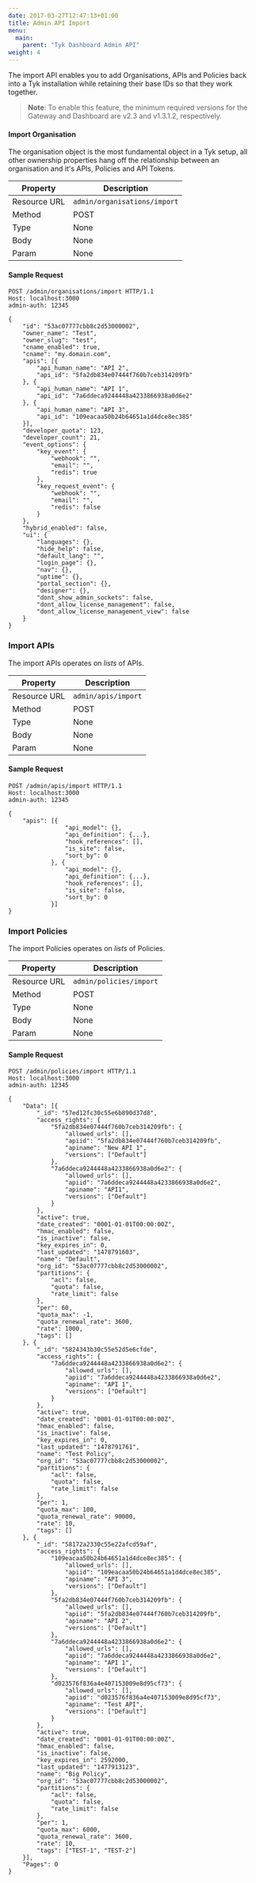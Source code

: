 ```yaml
---
date: 2017-03-27T12:47:13+01:00
title: Admin API Import
menu:
  main:
    parent: "Tyk Dashboard Admin API"
weight: 4 
---
```


The import API enables you to add Organisations, APIs and Policies back into a Tyk installation while retaining their base IDs so that they work together.

> **Note**: To enable this feature, the minimum required versions for the Gateway and Dashboard are v2.3 and v1.3.1.2, respectively.

#### Import Organisation

The organisation object is the most fundamental object in a Tyk setup, all other ownership properties hang off the relationship between an organisation and it's APIs, Policies and API Tokens.

| **Property** | **Description**              |
| ------------ | ---------------------------- |
| Resource URL | `admin/organisations/import` |
| Method       | POST                         |
| Type         | None                         |
| Body         | None                         |
| Param        | None                         |

#### Sample Request

```{.copyWrapper}
POST /admin/organisations/import HTTP/1.1
Host: localhost:3000
admin-auth: 12345

{
    "id": "53ac07777cbb8c2d53000002",
    "owner_name": "Test",
    "owner_slug": "test",
    "cname_enabled": true,
    "cname": "my.domain.com",
    "apis": [{
        "api_human_name": "API 2",
        "api_id": "5fa2db834e07444f760b7ceb314209fb"
    }, {
        "api_human_name": "API 1",
        "api_id": "7a6ddeca9244448a4233866938a0d6e2"
    }, {
        "api_human_name": "API 3",
        "api_id": "109eacaa50b24b64651a1d4dce8ec385"
    }],
    "developer_quota": 123,
    "developer_count": 21,
    "event_options": {
        "key_event": {
            "webhook": "",
            "email": "",
            "redis": true
        },
        "key_request_event": {
            "webhook": "",
            "email": "",
            "redis": false
        }
    },
    "hybrid_enabled": false,
    "ui": {
        "languages": {},
        "hide_help": false,
        "default_lang": "",
        "login_page": {},
        "nav": {},
        "uptime": {},
        "portal_section": {},
        "designer": {},
        "dont_show_admin_sockets": false,
        "dont_allow_license_management": false,
        "dont_allow_license_management_view": false
    }
}
```

### Import APIs

The import APIs operates on *lists* of APIs.

| **Property** | **Description**     |
| ------------ | ------------------- |
| Resource URL | `admin/apis/import` |
| Method       | POST                |
| Type         | None                |
| Body         | None                |
| Param        | None                |

#### Sample Request

```{.copyWrapper}
POST /admin/apis/import HTTP/1.1
Host: localhost:3000
admin-auth: 12345

{
    "apis": [{
                "api_model": {},
                "api_definition": {...},
                "hook_references": [],
                "is_site": false,
                "sort_by": 0
            }, {
                "api_model": {},
                "api_definition": {...},
                "hook_references": [],
                "is_site": false,
                "sort_by": 0
            }]
}
```

### Import Policies

The import Policies operates on *lists* of Policies.

| **Property** | **Description**         |
| ------------ | ----------------------- |
| Resource URL | `admin/policies/import` |
| Method       | POST                    |
| Type         | None                    |
| Body         | None                    |
| Param        | None                    |

#### Sample Request

```{.copyWrapper}
POST /admin/policies/import HTTP/1.1
Host: localhost:3000
admin-auth: 12345

{
    "Data": [{
        "_id": "57ed12fc30c55e6b890d37d8",
        "access_rights": {
            "5fa2db834e07444f760b7ceb314209fb": {
                "allowed_urls": [],
                "apiid": "5fa2db834e07444f760b7ceb314209fb",
                "apiname": "New API 1",
                "versions": ["Default"]
            },
            "7a6ddeca9244448a4233866938a0d6e2": {
                "allowed_urls": [],
                "apiid": "7a6ddeca9244448a4233866938a0d6e2",
                "apiname": "API1",
                "versions": ["Default"]
            }
        },
        "active": true,
        "date_created": "0001-01-01T00:00:00Z",
        "hmac_enabled": false,
        "is_inactive": false,
        "key_expires_in": 0,
        "last_updated": "1478791603",
        "name": "Default",
        "org_id": "53ac07777cbb8c2d53000002",
        "partitions": {
            "acl": false,
            "quota": false,
            "rate_limit": false
        },
        "per": 60,
        "quota_max": -1,
        "quota_renewal_rate": 3600,
        "rate": 1000,
        "tags": []
    }, {
        "_id": "5824343b30c55e52d5e6cfde",
        "access_rights": {
            "7a6ddeca9244448a4233866938a0d6e2": {
                "allowed_urls": [],
                "apiid": "7a6ddeca9244448a4233866938a0d6e2",
                "apiname": "API 1",
                "versions": ["Default"]
            }
        },
        "active": true,
        "date_created": "0001-01-01T00:00:00Z",
        "hmac_enabled": false,
        "is_inactive": false,
        "key_expires_in": 0,
        "last_updated": "1478791761",
        "name": "Test Policy",
        "org_id": "53ac07777cbb8c2d53000002",
        "partitions": {
            "acl": false,
            "quota": false,
            "rate_limit": false
        },
        "per": 1,
        "quota_max": 100,
        "quota_renewal_rate": 90000,
        "rate": 10,
        "tags": []
    }, {
        "_id": "58172a2330c55e22afcd59af",
        "access_rights": {
            "109eacaa50b24b64651a1d4dce8ec385": {
                "allowed_urls": [],
                "apiid": "109eacaa50b24b64651a1d4dce8ec385",
                "apiname": "API 3",
                "versions": ["Default"]
            },
            "5fa2db834e07444f760b7ceb314209fb": {
                "allowed_urls": [],
                "apiid": "5fa2db834e07444f760b7ceb314209fb",
                "apiname": "API 2",
                "versions": ["Default"]
            },
            "7a6ddeca9244448a4233866938a0d6e2": {
                "allowed_urls": [],
                "apiid": "7a6ddeca9244448a4233866938a0d6e2",
                "apiname": "API 1",
                "versions": ["Default"]
            },
            "d023576f836a4e407153009e8d95cf73": {
                "allowed_urls": [],
                "apiid": "d023576f836a4e407153009e8d95cf73",
                "apiname": "Test API",
                "versions": ["Default"]
            }
        },
        "active": true,
        "date_created": "0001-01-01T00:00:00Z",
        "hmac_enabled": false,
        "is_inactive": false,
        "key_expires_in": 2592000,
        "last_updated": "1477913123",
        "name": "Big Policy",
        "org_id": "53ac07777cbb8c2d53000002",
        "partitions": {
            "acl": false,
            "quota": false,
            "rate_limit": false
        },
        "per": 1,
        "quota_max": 6000,
        "quota_renewal_rate": 3600,
        "rate": 10,
        "tags": ["TEST-1", "TEST-2"]
    }],
    "Pages": 0
}
```
